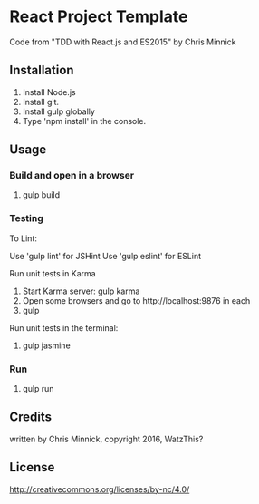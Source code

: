 # React Project Template

Code from "TDD with React.js and ES2015" by Chris Minnick

## Installation
1. Install Node.js
2. Install git.
3. Install gulp globally
4. Type 'npm install' in the console.

## Usage

### Build and open in a browser

1. gulp build

### Testing

To Lint:

Use 'gulp lint' for JSHint
Use 'gulp eslint' for ESLint

Run unit tests in Karma

1. Start Karma server: gulp karma
2. Open some browsers and go to http://localhost:9876 in each
3. gulp

Run unit tests in the terminal:
1. gulp jasmine

### Run

1. gulp run

## Credits
written by Chris Minnick, copyright 2016, WatzThis?

## License
http://creativecommons.org/licenses/by-nc/4.0/
